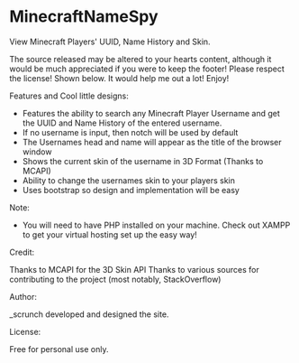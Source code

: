 # MinecraftNameSpy
View Minecraft Players' UUID, Name History and Skin. 

The source released may be altered to your hearts content, although it would be much appreciated if you were to keep the footer! Please respect the license! Shown below.
It would help me out a lot! Enjoy!

Features and Cool little designs:

- Features the ability to search any Minecraft Player Username and get the UUID and Name History of the entered username.
- If no username is input, then notch will be used by default
- The Usernames head and name will appear as the title of the browser window
- Shows the current skin of the username in 3D Format (Thanks to MCAPI)
- Ability to change the usernames skin to your players skin
- Uses bootstrap so design and implementation will be easy

Note:

- You will need to have PHP installed on your machine. Check out XAMPP to get your virtual hosting set up the easy way!

Credit:

Thanks to MCAPI for the 3D Skin API
Thanks to various sources for contributing to the project (most notably, StackOverflow)

Author:

_scrunch developed and designed the site. 

License:

Free for personal use only. 
